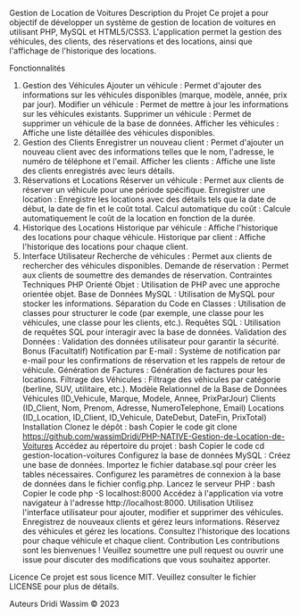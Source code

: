 Gestion de Location de Voitures
Description du Projet
Ce projet a pour objectif de développer un système de gestion de location de voitures en utilisant PHP, MySQL et HTML5/CSS3. L'application permet la gestion des véhicules, des clients, des réservations et des locations, ainsi que l'affichage de l'historique des locations.

Fonctionnalités
1. Gestion des Véhicules
Ajouter un véhicule : Permet d'ajouter des informations sur les véhicules disponibles (marque, modèle, année, prix par jour).
Modifier un véhicule : Permet de mettre à jour les informations sur les véhicules existants.
Supprimer un véhicule : Permet de supprimer un véhicule de la base de données.
Afficher les véhicules : Affiche une liste détaillée des véhicules disponibles.
2. Gestion des Clients
Enregistrer un nouveau client : Permet d'ajouter un nouveau client avec des informations telles que le nom, l'adresse, le numéro de téléphone et l'email.
Afficher les clients : Affiche une liste des clients enregistrés avec leurs détails.
3. Réservations et Locations
Réserver un véhicule : Permet aux clients de réserver un véhicule pour une période spécifique.
Enregistrer une location : Enregistre les locations avec des détails tels que la date de début, la date de fin et le coût total.
Calcul automatique du coût : Calcule automatiquement le coût de la location en fonction de la durée.
4. Historique des Locations
Historique par véhicule : Affiche l'historique des locations pour chaque véhicule.
Historique par client : Affiche l'historique des locations pour chaque client.
5. Interface Utilisateur
Recherche de véhicules : Permet aux clients de rechercher des véhicules disponibles.
Demande de réservation : Permet aux clients de soumettre des demandes de réservation.
Contraintes Techniques
PHP Orienté Objet : Utilisation de PHP avec une approche orientée objet.
Base de Données MySQL : Utilisation de MySQL pour stocker les informations.
Séparation du Code en Classes : Utilisation de classes pour structurer le code (par exemple, une classe pour les véhicules, une classe pour les clients, etc.).
Requêtes SQL : Utilisation de requêtes SQL pour interagir avec la base de données.
Validation des Données : Validation des données utilisateur pour garantir la sécurité.
Bonus (Facultatif)
Notification par E-mail : Système de notification par e-mail pour les confirmations de réservation et les rappels de retour de véhicule.
Génération de Factures : Génération de factures pour les locations.
Filtrage des Véhicules : Filtrage des véhicules par catégorie (berline, SUV, utilitaire, etc.).
Modèle Relationnel de la Base de Données
Véhicules (ID_Vehicule, Marque, Modele, Annee, PrixParJour)
Clients (ID_Client, Nom, Prenom, Adresse, NumeroTelephone, Email)
Locations (ID_Location, ID_Client, ID_Vehicule, DateDebut, DateFin, PrixTotal)
Installation
Clonez le dépôt :
bash
Copier le code
git clone https://github.com/wassimDridi/PHP-NATIVE-Gestion-de-Location-de-Voitures
Accédez au répertoire du projet :
bash
Copier le code
cd gestion-location-voitures
Configurez la base de données MySQL :
Créez une base de données.
Importez le fichier database.sql pour créer les tables nécessaires.
Configurez les paramètres de connexion à la base de données dans le fichier config.php.
Lancez le serveur PHP :
bash
Copier le code
php -S localhost:8000
Accédez à l'application via votre navigateur à l'adresse http://localhost:8000.
Utilisation
Utilisez l'interface utilisateur pour ajouter, modifier et supprimer des véhicules.
Enregistrez de nouveaux clients et gérez leurs informations.
Réservez des véhicules et gérez les locations.
Consultez l'historique des locations pour chaque véhicule et chaque client.
Contribution
Les contributions sont les bienvenues ! Veuillez soumettre une pull request ou ouvrir une issue pour discuter des modifications que vous souhaitez apporter.

Licence
Ce projet est sous licence MIT. Veuillez consulter le fichier LICENSE pour plus de détails.

Auteurs
Dridi Wassim © 2023